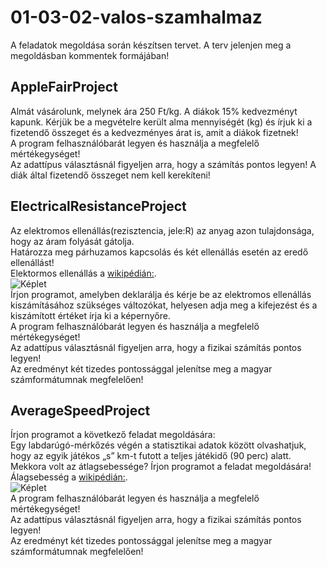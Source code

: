 # 01-03-02-valos-szamhalmaz
A feladatok megoldása során készítsen tervet. A terv jelenjen meg a megoldásban kommentek formájában!     
## AppleFairProject
Almát vásárolunk, melynek ára 250 Ft/kg. A diákok 15% kedvezményt kapunk. Kérjük be a megvételre került alma mennyiségét (kg) és írjuk ki a fizetendő összeget és a kedvezményes árat is, amit a diákok fizetnek!    
A program felhasználóbarát legyen és használja a megfelelő mértékegységet!    
Az adattípus választásnál figyeljen arra, hogy a számítás pontos legyen! A diák által fizetendő összeget nem kell kerekíteni!    
## ElectricalResistanceProject
Az elektromos ellenállás(rezisztencia, jele:R) az anyag azon tulajdonsága, hogy az áram folyását gátolja.    
Határozza meg párhuzamos kapcsolás és két ellenállás esetén az eredő ellenállást!    
Elektormos ellenállás a [wikipédián:](https://hu.wikipedia.org/wiki/Elektromos_ellenállás).   
![Képlet](https://wikimedia.org/api/rest_v1/media/math/render/svg/f1234454c64c531637fd121da698a8301eac22b2)    
Írjon programot, amelyben deklarálja és kérje be az elektromos ellenállás kiszámításához szükséges változókat,  helyesen adja meg a kifejezést és a kiszámított értéket írja ki a képernyőre.    
A program felhasználóbarát legyen és használja a megfelelő mértékegységet!    
Az adattípus választásnál figyeljen arra, hogy a fizikai számítás pontos legyen!    
Az eredményt két tizedes pontossággal jelenítse meg a magyar számformátumnak megfelelően!    
## AverageSpeedProject
Írjon programot a következő feladat megoldására:   
Egy labdarúgó-mérkőzés végén a statisztikai adatok között olvashatjuk, hogy az egyik játékos „s” km-t futott a teljes játékidő (90 perc) alatt. Mekkora volt az átlagsebessége? Írjon programot a feladat megoldására!    
Álagsebesség a [wikipédián:](https://hu.wikipedia.org/wiki/Átlagsebesség).      
![Képlet](https://wikimedia.org/api/rest_v1/media/math/render/svg/c9d532c2e83ce5616b53f3d1db9e6017fac01fee)    
A program felhasználóbarát legyen és használja a megfelelő mértékegységet!    
Az adattípus választásnál figyeljen arra, hogy a fizikai számítás pontos legyen!    
Az eredményt két tizedes pontossággal jelenítse meg a magyar számformátumnak megfelelően!    
